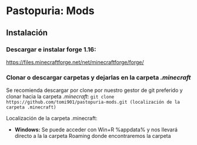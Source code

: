 ﻿# Pastopuria: Mods
 
 ## Instalación
 
 ### Descargar e instalar forge 1.16:
 https://files.minecraftforge.net/net/minecraftforge/forge/
 
 ### Clonar o descargar carpetas y dejarlas en la carpeta *.minecraft*
 
 Se recomienda descargar por clone por nuestro gestor de git preferido y clonar hacia la carpeta *.minecraft*:
`git clone https://github.com/tomi901/pastopuria-mods.git (localización de la carpeta .minecraft)`
 
 
 Localización de la carpeta .minecraft:
 * **Windows:** Se puede acceder con Win+R %appdata% y nos llevará directo a la la carpeta Roaming donde encontraremos la carpeta
